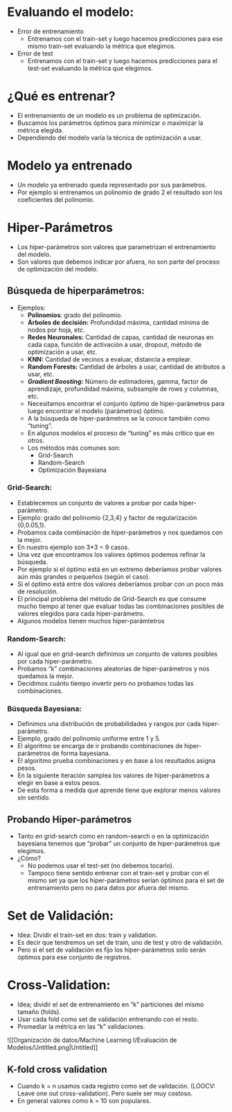 # Evaluando el modelo:

- Error de entrenamiento
    - Entrenamos con el train-set y luego hacemos predicciones para ese mismo train-set evaluando la métrica que elegimos.
- Error de test
    - Entrenamos con el train-set y luego hacemos predicciones para el test-set evaluando la métrica que elegimos.

# ¿Qué es entrenar?

- El entrenamiento de un modelo es un problema de optimización.
- Buscamos los parámetros óptimos para minimizar o maximizar la métrica elegida.
- Dependiendo del modelo varía la técnica de optimización a usar.

# Modelo ya entrenado

- Un modelo ya entrenado queda representado por sus parámetros.
- Por ejemplo si entrenamos un polinomio de grado 2 el resultado son los coeficientes del polinomio.

# Hiper-Parámetros

- Los hiper-parámetros son valores que parametrizan el entrenamiento del modelo.
- Son valores que debemos indicar por afuera, no son parte del proceso de optimización del modelo.

## Búsqueda de hiperparámetros:

- Ejemplos:
    - **Polinomios**: grado del polinomio.
    - **Árboles de decisión:** Profundidad máxima, cantidad mínima de nodos por hoja, etc.
    - **Redes Neuronales:** Cantidad de capas, cantidad de neuronas en cada capa, función de activación a usar, dropout, método de optimización a usar, etc.
    - **KNN:** Cantidad de vecinos a evaluar, distancia a emplear.
    - **Random Forests:** Cantidad de árboles a usar, cantidad de atributos a usar, etc.
    - ***Gradient Boosting:*** Número de estimadores, gamma, factor de aprendizaje, profundidad máxima, subsample de rows y columnas, etc.
    - Necesitamos encontrar el conjunto óptimo de hiper-parámetros para luego encontrar el modelo (parámetros) óptimo.
    - A la búsqueda de hiper-parámetros se la conoce también como “tuning”.
    - En algunos modelos el proceso de “tuning” es más crítico que en otros.
    - Los métodos más comunes son:
        - Grid-Search
        - Random-Search
        - Optimización Bayesiana

### Grid-Search:

- Establecemos un conjunto de valores a probar por cada hiper-parámetro.
- Ejemplo: grado del polinomio {2,3,4} y factor de regularización {0,0.05,1}.
- Probamos cada combinación de hiper-parámetros y nos quedamos con la mejor.
- En nuestro ejemplo son 3*3 = 9 casos.
- Una vez que encontramos los valores óptimos podemos refinar la búsqueda.
- Por ejemplo si el óptimo está en un extremo deberíamos probar valores aún más grandes o pequeños (según el caso).
- Si el óptimo está entre dos valores deberíamos probar con un poco más de resolución.
- El principal problema del método de Grid-Search es que consume mucho tiempo al tener que evaluar todas las combinaciones posibles de valores elegidos para cada hiper-parámetro.
- Algunos modelos tienen muchos hiper-parámtetros

### Random-Search:

- Al igual que en grid-search definimos un conjunto de valores posibles por cada hiper-parámetro.
- Probamos “k” combinaciones aleatorias de hiper-parámetros y nos quedamos la mejor.
- Decidimos cuánto tiempo invertir pero no probamos todas las combinaciones.

### Búsqueda Bayesiana:

- Definimos una distribución de probabilidades y rangos por cada hiper-parámetro.
- Ejemplo, grado del polinomio uniforme entre 1 y 5.
- El algoritmo se encarga de ir probando combinaciones de hiper-parámetros de forma bayesiana.
- El algoritmo prueba combinaciones y en base a los resultados asigna pesos.
- En la siguiente iteración samplea los valores de hiper-parámetros a elegir en base a estos pesos.
- De esta forma a medida que aprende tiene que explorar menos valores sin sentido.

## Probando Hiper-parámetros

- Tanto en grid-search como en random-search o en la optimización bayesiana tenemos que “probar” un conjunto de hiper-parámetros que elegimos.
- ¿Cómo?
    - No podemos usar el test-set (no debemos tocarlo).
    - Tampoco tiene sentido entrenar con el train-set y probar con el mismo set ya que los hiper-parámetros serían óptimos para el set de entrenamiento pero no para datos por afuera del mismo.

# Set de Validación:

- Idea: Dividir el train-set en dos: train y validation.
- Es decir que tendremos un set de train, uno de test y otro de validación.
- Pero si el set de validación es fijo los hiper-parámetros solo serán óptimos para ese conjunto de registros.

# Cross-Validation:

- Idea; dividir el set de entrenamiento en “k” particiones del mismo tamaño (folds).
- Usar cada fold como set de validación entrenando con el resto.
- Promediar la métrica en las “k” validaciones.

![[Organización de datos/Machine Learning I/Evaluación de Modelos/Untitled.png|Untitled]]

## K-fold cross validation

- Cuando k = n usamos cada registro como set de validación. (LOOCV: Leave one out cross-validation). Pero suele ser muy costoso.
- En general valores como k = 10 son populares.